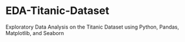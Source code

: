 # EDA-Titanic-Dataset
Exploratory Data Analysis on the Titanic Dataset using Python, Pandas, Matplotlib, and Seaborn
